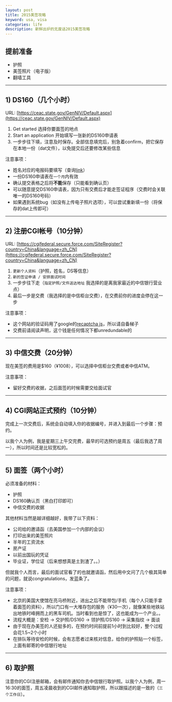 ```yaml
---
layout: post
title: 2015美签攻略
keyword: usa, visa
categories: life
description: 新鲜出炉的无废话2015美签攻略
---
```


## 提前准备

* 护照
* 美签照片（电子版）
* 翻墙工具

---

## 1) DS160（几个小时）

URL: [https://ceac.state.gov/GenNIV/Default.aspx](https://ceac.state.gov/GenNIV/Default.aspx)

1. Get started 选择你要面签的地点
2. Start an application 开始填写一张新的DS160申请表
3. 一步步往下填，注意及时保存。全部信息填完后，别急着confirm，把它保存在本地一份（dat文件），以免提交后还要修改某些信息

注意事项：

* 姓名对应的电报码要填写（查询[link](http://www.diycode.net/)）
* 一份DS160申请表在`一个月`内有效
* 确认提交表格之后将**不能**保存（只能看到确认页）
* 可以随意提交DS160申请表，因为只有交费后才能走签证程序（交费时会关联唯一的DS160号码）
* 如果遇到系统bug（如没有上传电子照片选项），可以尝试重新填一份（将保存的dat上传即可）

---

## 2) 注册CGI帐号（10分钟）

URL: [https://cgifederal.secure.force.com/SiteRegister?country=China&language=zh_CN](https://cgifederal.secure.force.com/SiteRegister?country=China&language=zh_CN)

1. `更新个人资料`（护照，姓名，DS等信息）
2. `新的签证申请 / 安排面试时间`
3. 一步步往下走（`指定护照/文件送达地址` 我选择的是离我家最近的中信银行营业点）
4. 最后一步是交费（我选择的是中信柜台交费），在交费前你的进度会停在这一步

注意事项：

* 这个网站的验证码用了google的[recaptcha js](https://www.google.com/recaptcha/api/js/recaptcha_ajax.js)，所以请自备梯子
* 交费前请阅读声明，这个钱是任何情况下都unredundable的

---

## 3) 中信交费（20分钟）

现在美签的费用是$160（¥1008），可以选择中信柜台交费或者中信ATM。

注意事项：

* 留好交费的收据，之后面签的时候需要交给面试官

---

## 4) CGI网站正式预约（10分钟）

完成上一次交费后，系统会自动填入你的收据编号，并进入到最后一个步骤：预约。

以我个人为例，我是星期三上午交完费，最早的可选预约是周五（最后我选了周一），所以时间还是比较宽松的。

---

## 5) 面签（两个小时）

必须准备的材料：

* 护照
* DS160确认页（黑白打印即可）
* 中信交费的收据

其他材料当然是越详细越好，我带了以下资料：

* 公司给的邀请函（去美国参加一个内部的会议）
* 打印出来的美签照片
* 半年的工资流水
* 房产证
* 以前出国玩的凭证
* 毕业证，学位证（后来想想真是土到渣了。。）

但就我个人而言，最后的面试官看了的也就邀请函，然后用中文问了几个极其简单的问题，就说congratulations，发蓝条了。

注意事项：

* 北京的美国大使馆在亮马桥附近，进出之后不能带包/手机（每个人只能手拿着面签的资料），所以门口有一大堆存包的服务（¥30一次），就像某些地铁站出地铁时峰拥而上的黑车司机。当时看到也是惊了，这也能成为一个产业。。
* 流程大概是：安检 -> 交护照/DS160 -> 领护照/DS160 -> 采集指纹 -> 面谈
* 由于现在办美签的人还挺多的，在预约时间前提前1小时到比较好，整个过程会花1.5~2个小时
* 在排队等待安检的时候，会有志愿者过来核对信息，给你的护照贴一个标签，上面有邮寄的中信银行地址

---

## 6) 取护照

注意你的CGI注册邮箱，会有邮件通知你去中信银行取护照。以我个人为例，周一16:30的面签，周五凌晨收到的CGI邮件通知取护照，所以跟描述的是一致的（`三个工作日`）。
